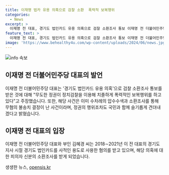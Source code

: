 ```yaml
---
title: 이재명 법카 유용 의혹으로 검찰 소환  폭력적 보복행위
categories:
  - News
excerpt: >
  이재명 전 대표, 경기도 법인카드 유용 의혹으로 검찰 소환조사 통보 이재명 전 더불어민주당 대표와 부인 김혜경 씨가 경기도 법인카드 유용 의혹으로 검찰 소환조사 통보를 받았습니다. 이에 대해 이 전 대표는 무도한 정권의 폭력적인 보복행위라며 항의했고, 혐의에 대해 수백 번의 압수수색, 소환조사를 통해 이미 무혐의 불송치 결정이 났던 사건이라고 주장했습니다. 현재 이전 대표 부부는 해당 의혹에 대한 피의자 신분의 소환조사를 받고 있습니다.
feature_text: >
  이재명 전 대표, 경기도 법인카드 유용 의혹으로 검찰 소환조사 통보 이재명 전 더불어민주당 대표와 부인 김혜경 씨가 경기도 법인카드 유용 의혹으로 검찰 소환조사 통보를 받았습니다. 이에 대해 이 전 대표는 무도한 정권의 폭력적인 보복행위라며 항의했고, 혐의에 대해 수백 번의 압수수색, 소환조사를 통해 이미 무혐의 불송치 결정이 났던 사건이라고 주장했습니다. 현재 이전 대표 부부는 해당 의혹에 대한 피의자 신분의 소환조사를 받고 있습니다.
image: 'https://www.behealthy4u.com/wp-content/uploads/2024/06/news.jpg'
---
```


<p><img src="https://www.behealthy4u.com/wp-content/uploads/2024/06/news.jpg" alt="info 속보" /></p>

<h2 data-ke-size="size26">이재명 전 더불어민주당 대표의 발언</h2>

<p data-ke-size="size16">이재명 전 더불어민주당 대표는 '경기도 법인카드 유용 의혹'으로 검찰 소환조사 통보를 받은 것에 대해 "무도한 정권이 정치검찰을 이용해 치졸하게 폭력적인 보복행위를 하고 있다"고 주장했습니다. 또한, 해당 사건은 이미 수차례의 압수수색과 소환조사를 통해 무혐의 불송치 결정이 난 사건이라며, 정권의 행위조차도 국민과 함께 슬기롭게 견뎌내겠다고 밝혔습니다.</p>

<h2 data-ke-size="size26">이재명 전 대표의 입장</h2>

<p data-ke-size="size16">이재명 전 더불어민주당 대표와 부인 김혜경 씨는 2018∼2021년 이 전 대표의 경기도지사 시절 경기도 법인카드를 사적인 용도로 사용한 혐의를 받고 있으며, 해당 의혹에 대한 피의자 신분의 소환조사를 받게 되었습니다.</p>
생생한 뉴스, <a href="https://opensis.kr" rel="dofollow">opensis.kr</a>


